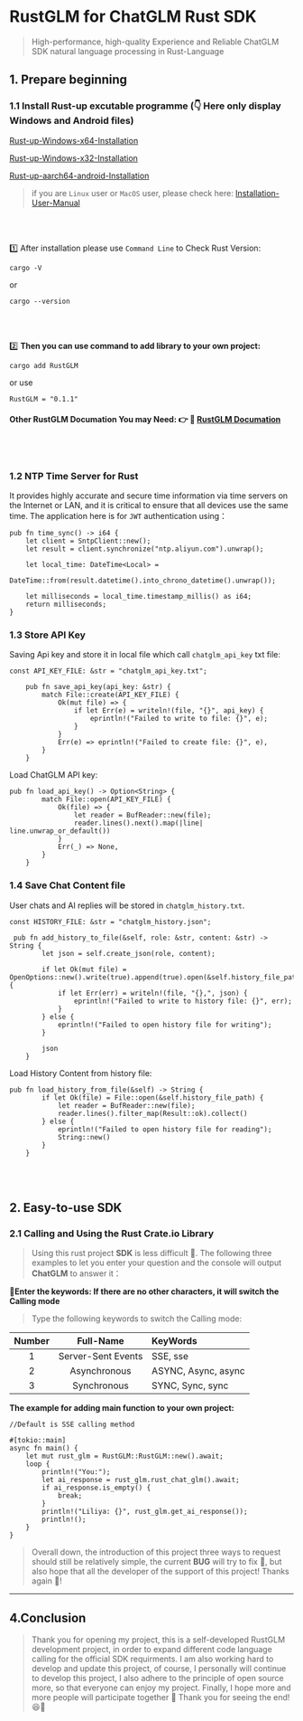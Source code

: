 # RustGLM for ChatGLM Rust SDK
> High-performance, high-quality Experience and Reliable ChatGLM SDK natural language processing in Rust-Language

## 1. Prepare beginning

### 1.1 Install Rust-up excutable programme (👇 Here only display Windows and Android files)

[Rust-up-Windows-x64-Installation](https://static.rust-lang.org/rustup/dist/x86_64-pc-windows-msvc/rustup-init.exe)

[Rust-up-Windows-x32-Installation](https://static.rust-lang.org/rustup/dist/i686-pc-windows-msvc/rustup-init.exe)

[Rust-up-aarch64-android-Installation](https://static.rust-lang.org/rustup/dist/aarch64-linux-android/rustup-init)

> if you are `Linux` user or `MacOS` user, please check here: [Installation-User-Manual](https://forge.rust-lang.org/infra/other-installation-methods.html)

<br>
<br>

1️⃣ After installation please use `Command Line`  to Check Rust Version:

```
cargo -V
```
or
```
cargo --version
```
<br>
<br>

2️⃣ **Then you can use command to add library to your own project:**
```
cargo add RustGLM
```
or use
```
RustGLM = "0.1.1"
```

#### Other RustGLM Documation You may Need: 👉 :link: [RustGLM Documation](https://docs.rs/RustGLM/0.1.1/RustGLM/struct.RustGLM.html)
<br>
<br>

### 1.2 NTP Time Server for Rust

It provides highly accurate and secure time information via time servers on the Internet or LAN, and it is critical to ensure that all devices use the same time. The application here is for `JWT` authentication using：

```
pub fn time_sync() -> i64 {
    let client = SntpClient::new();
    let result = client.synchronize("ntp.aliyun.com").unwrap();

    let local_time: DateTime<Local> =
        DateTime::from(result.datetime().into_chrono_datetime().unwrap());

    let milliseconds = local_time.timestamp_millis() as i64;
    return milliseconds;
}
```

### 1.3 Store API Key

Saving Api key and store it in local file which call `chatglm_api_key` txt file:

```
const API_KEY_FILE: &str = "chatglm_api_key.txt";

    pub fn save_api_key(api_key: &str) {
        match File::create(API_KEY_FILE) {
            Ok(mut file) => {
                if let Err(e) = writeln!(file, "{}", api_key) {
                    eprintln!("Failed to write to file: {}", e);
                }
            }
            Err(e) => eprintln!("Failed to create file: {}", e),
        }
    }
```
Load ChatGLM API key:

```
pub fn load_api_key() -> Option<String> {
        match File::open(API_KEY_FILE) {
            Ok(file) => {
                let reader = BufReader::new(file);
                reader.lines().next().map(|line| line.unwrap_or_default())
            }
            Err(_) => None,
        }
    }
```

### 1.4 Save Chat Content file

User chats and AI replies will be stored in `chatglm_history.txt`.

```
const HISTORY_FILE: &str = "chatglm_history.json";

 pub fn add_history_to_file(&self, role: &str, content: &str) -> String {
        let json = self.create_json(role, content);

        if let Ok(mut file) = OpenOptions::new().write(true).append(true).open(&self.history_file_path) {
            if let Err(err) = writeln!(file, "{},", json) {
                eprintln!("Failed to write to history file: {}", err);
            }
        } else {
            eprintln!("Failed to open history file for writing");
        }

        json
    }
```
Load History Content from history file:
```
pub fn load_history_from_file(&self) -> String {
        if let Ok(file) = File::open(&self.history_file_path) {
            let reader = BufReader::new(file);
            reader.lines().filter_map(Result::ok).collect()
        } else {
            eprintln!("Failed to open history file for reading");
            String::new()
        }
    }
```

<br>
<br>

## 2. Easy-to-use SDK

### 2.1 Calling and Using the Rust Crate.io Library
>
> Using this rust project **SDK** is less difficult 🤩. The following three examples to let you enter your question and the console will output **ChatGLM** to answer it：

🚩**Enter the keywords: If there are no other characters, it will switch the Calling mode**

> Type the following keywords to switch the Calling mode:

| Number | Full-Name | KeyWords |
| :-------------: | :-------------: | :----- |
| 1 | Server-Sent Events| SSE, sse |
| 2 | Asynchronous | ASYNC, Async, async |
| 3 | Synchronous | SYNC, Sync, sync |


**The example for adding main function to your own project:**
```
//Default is SSE calling method

#[tokio::main]
async fn main() {
    let mut rust_glm = RustGLM::RustGLM::new().await;
    loop {
        println!("You:");
        let ai_response = rust_glm.rust_chat_glm().await;
        if ai_response.is_empty() {
            break;
        }
        println!("Liliya: {}", rust_glm.get_ai_response());
        println!();
    }
}
```


> Overall down, the introduction of this project three ways to request should still be relatively simple, the current **BUG** will try to fix 🥳, but also hope that all the developer of the support of this project! Thanks again 🎉!
---

## 4.Conclusion
>
> Thank you for opening my project, this is a self-developed RustGLM development project, in order to expand different code language calling for the official SDK requirments. I am also working hard to develop and update this project, of course, I personally will continue to develop this project, I also adhere to the principle of open source more, so that everyone can enjoy my project. Finally, I hope more and more people will participate together 🚀 Thank you for seeing the end! 😆👏

